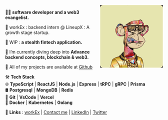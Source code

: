 <img align="right" alt="GIF" src="https://github.com/nielchaudhary/nielchaudhary/blob/main/bayc.gif?raw=true" width="200" height="200" />

🥷🏻 **software developer and a web3 evangelist.**

🚀 workEx : backend intern @ LineupX : A growth stage startup.

🚀 WIP : **a stealth fintech application.**

🚀 I’m currently diving deep into **Advance backend concepts, blockchain & web3.**

🚀 All of my projects are available at [Github](https://www.github.com/nielchaudhary)

🛠 **Tech Stack** <br/>
🌐   **TypeScript** | **ReactJS** | **Node.js** | **Express** | **tRPC** | **gRPC** | **Prisma** <br/>
🛢   **Postgresql** | **MongoDB** | **Redis**  <br/>
🔧   **Git** | **VsCode** | **Vercel** <br/>
🐳   **Docker** | **Kubernetes** | **Golang** <br/>


🚀 **Links** : [workEx](https://drive.google.com/file/d/1g7k8vIdPfwHoU7xRnQnhHRJhb-MDnds3/view) | [Contact me](mailto:neilchaudhary12@gmail.com) | [LinkedIn](https://www.linkedin.com/in/neel-chaudhary-b047ab196/) | [Twitter](https://twitter.com/nielchaudhary09)
